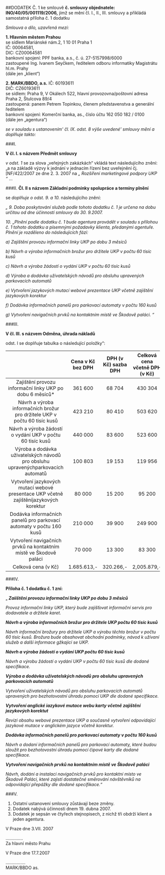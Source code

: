 
##DODATEK Č. 1 ke smlouvě
**č. smlouvy objednatele: INO/40/05/001119/2006,** 
jímž se mění čl. I., II., III. smlouvy a přikládá samostatná příloha č. 1 dodatku

*Smlouva o dílo, uzavřená mezi:*

**1. Hlavním městem Prahou**  
se sídlem Mariánské nám.2, 1 10 01 Praha 1  
IČ: 00064581,  
DIC: CZ00064581  
bankovní spojení: PPF banka, a.s., č. ú. 27-5157998/6000  
zastoupené Ing. Ivanem Seyčkem, ředitelem odboru informatiky Magistrátu hl.m. Prahy  
(dále jen „klient“)

**2. MARK/BBDO, a.s.**
IČ: 60193611  
DIČ: CZ60193611  
se sídlem: Praha 9, V Okálech 522, hlavní provozovna/poštovní adresa Praha 2, Štulcova 89/4  
zastoupená: panem Petrem Topinkou, členem představenstva a generální ředitelem  
bankovní spojení: Komerční banka, as., číslo účtu 162 050 182 / 0100  
(dále jen „agentura“)

*se v souladu s ustanovením' čl. IX. odst. 8 výše uvedené' smlouvy mění a doplňuje takto:*

###I.

**V čl. I. s názvem Předmět smlouvy**

*v odst. 1* se za slova „veřejných zakázkách“ vkládá text následujícího znění: „a na základě výzvy k jednání v jednacím řízení bez uveřejnění čj. [NF/422/2007 ze dne 2. 3. 2007 na *„ Rozšíření marketingové podpory UKP “* ...

###II.
**ČI. II s názvem Základní podmínky spolupráce a termíny plnění**

se *doplňuje o odst. 9. a 10.* následujícího znění:

*„ 9. Doba poskytování služeb podle tohoto dodatku č. 1 je určena na dobu určitou od dne účinností smlouvy do 30. 9.2007.*

*10. „Plnění podle dodatku č. 1 bude agentura provádět v souladu s přílohou č. 1 tohoto dodatku a písemnými požadavky klienta, předanými agentuře. Plnění je rozděleno do následujících fází:*

   *a) Zajištění provozu informační linky UKP po dobu 3 měsíců*

   *b) Návrh a výroba informačních brožur pro držitele UKP v počtu 60 tisíc kusů*

   *c) Návrh a výroba žádostí o vydání UKP v počtu 60 tisíc kusů*

   *d) Výroba a dodávka uživatelských návodů pro obsluhu upravených parkovacích automatů*

   *e) Vytvoření jazykových mutací webové prezentace UKP včetně zajištění jazykových korektur*

   *f) Dodávka informačních panelů pro parkovací automaty v počtu 160 kusů*

   *g) Vytvoření navigačních prvků na kontaktním místě ve Škodově paláci. “*

###III.

**V čl. III. s názvem Odměna, úhrada nákladů**

odst. l se doplňuje tabulka o následující položky“:


| |Cena v Kč bez DPH| DPH (v Kč) sazba DPH| Celková cena včetně DPH (v Kč)|
|:--:|:--:|:--:|:--:|
|Zajištění provozu informační linky UKP po dobu 6 měsíců* | 361 600| 68 704| 430 304|
|Návrh a výroba informačních brožur pro držitele UKP v počtu 60 tisíc kusů|423 210| 80 410 | 503 620|
|Návrh a výroba žádostí o vydání UKP v počtu 60 tisíc kusů|440 000| 83 600 |523 600
|Výroba a dodávka uživatelských návodů pro obsluhu upravenýchparkovacích automatů| 100 803 |19 153| 119 956|
|Vytvoření jazykových mutací webové presentace UKP včetně zajištěníjazykových korektur | 80 000 |15 200 |95 200|
|Dodávka informačních panelů pro parkovací automaty v počtu 160 kusů|210 000 |39 900 |249 900|
|Vytvoření navigačních prvků na kontaktním místě ve Škodově paláci|70 000 |13 300 |83 300|
|Celková cena (v Kč)| 1.685.613,-| 320.266,-| 2,005.879,-|

###IV.

**Příloha č. 1 dodatku č. 1 zní:**

„ ***Zaiištěni provozu informační linky UKP po dobu 3 měsíců***

*Provoz informační linky UKP, který bude zajišťovat informační servis pro dodavatele a držitele karet.*

***Návrh a výroba informačních brožur pro držitele UKP počtu 60 tisíc kusů***

*Návrh informační brožury pro držitele UKP a výrobu těchto brožur v počtu 60 tisíc kusů. Brožura bude obsahovat obchodní podmínky, návod k užívaní služeb a další informace gžkajicí se UKP.*

***Návrh a výroba žádostí o vydání UKP počtu 60 tisíc kusů***

*Návrh a výrobu žádostí o vydání UKP v počtu 60 tisíc kusů dle dodané specifikace.*

***Výroba a dodávka uživatelských návodů pro obsluhu upravených parkovacích automatů***

*Vytvoření uživatelských návodů pro obsluhu parkovacích automatů upravených pro bezhotovostní úhradu pomocí UKP dle dodané specifikace.*

***Vytvoření anglické iazykové mutace webu karty včetně zajištění jazykových korektut***

*Revizi obsahu webové prezentace UKP a současně vytvoření odpovídající jazykové mutace v anglickém jazyce včetně korektur.*

***Dodávka informačních panelů pro parkovací automaty v počtu 160 kusů***

*Návrh a dodaní informačních panelů pro parkovací automaty, které budou sloužit pro bezhotovostní úhradu pomocí čipové karty dle dodané specifikace.*

***Vytvoření navigačních prvků na kontaktním místě ve Škodově paláci***

*Návrh, dodání a instalaci navigačních prvků pro kontaktní místo ve Škodově Paláci, které zajistí dostatečné směrování návštěvníků na odpovídající přepážky dle dodané specifikace.“*

###V.

1. Ostatní ustanovení smlouvy zůstávají beze změny.
2. Dodatek nabývá účinnosti dnem 19. dubna 2007.
3. Dodatek je sepsán ve čtyřech stejnopisech, z nichž tři obdrží klient a jeden agentura.

 

V Praze dne 3.VII. 2007 

..............  
Za hlavní město Prahu

V Praze dne 17.7.2007

................  
MARK/BBDO as. 
 
